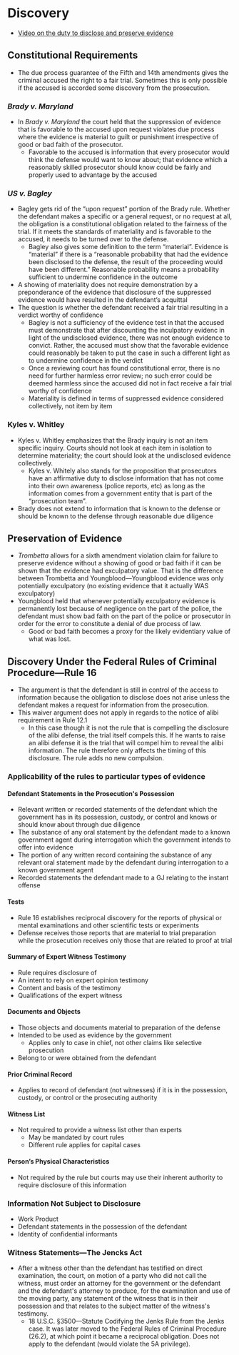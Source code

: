 # Discovery

* [Video on the duty to disclose and preserve evidence](https://www.youtube.com/watch?v=QYsPbC5DV1Q&list=UUW8X2enjxf9LsaZ_qci90jA "Duties to Disclose and Preserve Evidence - YouTube")

## Constitutional Requirements

* The due process guarantee of the Fifth and 14th amendments gives the criminal accused the right to a fair trial.  Sometimes this is only possible if the accused is accorded some discovery from the prosecution.

### *Brady v. Maryland*

* In *Brady v. Maryland* the court held that the suppression of evidence that is favorable to the accused upon request violates due process where the evidence is material to guilt or punishment irrespective of good or bad faith of the prosecutor. 
    * Favorable to the accused is information that every prosecutor would think the defense would want to know about; that evidence which a reasonably skilled prosecutor should know could be fairly and properly used to advantage by the accused

### *US v. Bagley*

* Bagley gets rid of the “upon request” portion of the Brady rule.  Whether the defendant makes a specific or a general request, or no request at all, the obligation is a constitutional obligation related to the fairness of the trial.  If it meets the standards of materiality and is favorable to the accused, it needs to be turned over to the defense.
    * Bagley also gives some definition to the term “material”.  Evidence is “material” if there is a “reasonable probability that had the evidence been disclosed to the defense, the result of the proceeding would have been different.” Reasonable probability means a probability sufficient to undermine confidence in the outcome
* A showing of materiality does not require demonstration by a preponderance of the evidence that disclosure of the suppressed evidence would have resulted in the defendant’s acquittal
* The question is whether the defendant received a fair trial resulting in a verdict worthy of confidence
    * Bagley is not a sufficiency of the evidence test in that the accused must demonstrate that after discounting the inculpatory evidenc in light of the undisclosed evidence, there was not enough evidence to convict.  Rather, the accused must show that the favorable evidence could reasonably be taken to put the case in such a different light as to undermine confidence in the verdict
    * Once a reviewing court has found constitutional error, there is no need for further harmless error review; no such error could be deemed harmless since the accused did not in fact receive a fair trial worthy of confidence
    * Materiality is defined in terms of suppressed evidence considered collectively, not item by item

### Kyles v. Whitley

* Kyles v. Whitley emphasizes that the Brady inquiry is not an item specific inquiry.  Courts should not look at each item in isolation to determine materiality; the court should look at the undisclosed evidence collectively.
    * Kyles v. Whitely also stands for the proposition that prosecutors have an affirmative duty to disclose information that has not come into their own awareness (police reports, etc) as long as the information comes from a government entity that is part of the “prosecution team”.
* Brady does not extend to information that is known to the defense or should be known to the defense through reasonable due diligence

## Preservation of Evidence

* *Trombetta* allows for a sixth amendment violation claim for failure to preserve evidence without a showing of good or bad faith if it can be shown that the evidence had exculpatory value.  That is the difference between Trombetta and Youngblood—Youngblood evidence was only potentially exculpatory (no existing evidence that it actually WAS exculpatory)
* Youngblood held that whenever potentially exculpatory evidence is permanently lost because of negligence on the part of the police, the defendant must show bad faith on the part of the police or prosecutor in order for the error to constitute a denial of due process of law.
    * Good or bad faith becomes a proxy for the likely evidentiary value of what was lost.

## Discovery Under the Federal Rules of Criminal Procedure—Rule 16

* The argument is that the defendant is still in control of the access to information because the obligation to disclose does not arise unless the defendant makes a request for information from the prosecution.
* This waiver argument does not apply in regards to the notice of alibi requirement in Rule 12.1
    * In this case though it is not the rule that is compelling the disclosure of the alibi defense, the trial itself compels this.  If he wants to raise an alibi defense it is the trial that will compel him to reveal the alibi information.  The rule therefore only affects the timing of this disclosure.  The rule adds no new compulsion.

### Applicability of the rules to particular types of evidence

#### Defendant Statements in the Prosecution's Possession

* Relevant written or recorded statements of the defendant which the government has in its possession, custody, or control and knows or should know about through due diligence
* The substance of any oral statement by the defendant made to a known government agent during interrogation which the government intends to offer into evidence
* The portion of any written record containing the substance of any relevant oral statement made by the defendant during interrogation to a known government agent
* Recorded statements the defendant made to a GJ relating to the instant offense

#### Tests

* Rule 16 establishes reciprocal discovery for the reports of physical or mental examinations and other scientific tests or experiments 
* Defense receives those reports that are material to trial preparation while the prosecution receives only those that are related to proof at trial 

#### Summary of Expert Witness Testimony

* Rule requires disclosure of
* An intent to rely on expert opinion testimony
* Content and basis of the testimony
* Qualifications of the expert witness

#### Documents and Objects

* Those objects and documents material to preparation of the defense
* Intended to be used as evidence by the government
    * Applies only to case in chief, not other claims like selective prosecution
* Belong to or were obtained from the defendant

#### Prior Criminal Record

* Applies to record of defendant (not witnesses) if it is in the possession, custody, or control or the prosecuting authority

#### Witness List

* Not required to provide a witness list other than experts
    * May be mandated by court rules
    * Different rule applies for capital cases

#### Person’s Physical Characteristics

* Not required by the rule but courts may use their inherent authority to require disclosure of this information

### Information Not Subject to Disclosure

* Work Product
* Defendant statements in the possession of the defendant
* Identity of confidential informants

### Witness Statements—The Jencks Act

* After a witness other than the defendant has testified on direct examination, the court, on motion of a party who did not call the witness, must order an attorney for the government or the defendant and the defendant's attorney to produce, for the examination and use of the moving party, any statement of the witness that is in their possession and that relates to the subject matter of the witness's testimony.
    * 18 U.S.C. §3500—Statute Codifying the Jenks Rule from the Jenks case.  It was later moved to the Federal Rules of Criminal Procedure (26.2), at which point it became a reciprocal obligation. Does not apply to the defendant (would violate the 5A privilege).


